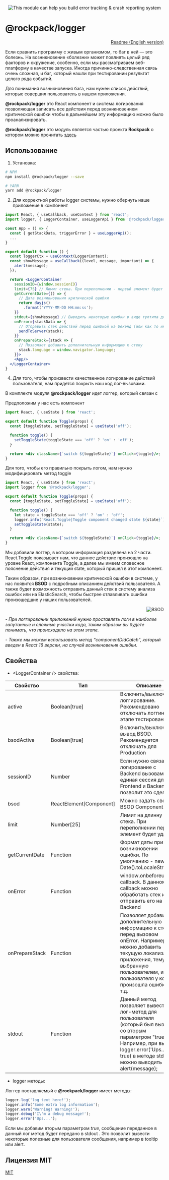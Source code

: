 <p align="center">
  <img src="http://www.natrube.net/logrock/LogRock.png" alt="This module can help you build error tracking & crash reporting system" />
</p>

# @rockpack/logger

<p align="right">
  <a href="https://github.com/AlexSergey/rockpack/blob/master/packages/logger/README.md">Readme (English version)</a>
</p>

Если сравнить программу с живым организмом, то баг в ней — это болезнь. На возникновение «болезни» может повлиять целый ряд факторов и окружение, особенно, если мы рассматриваем веб-платформу в качестве запуска. Иногда причинно-следственная связь очень сложная, и баг, который нашли при тестировании результат целого ряда событий.

Для понимания возникновения бага, нам нужен список действий, которые совершил пользователь в нашем приложении.

**@rockpack/logger** это React компонент и система логирования позволяющая записать все действия перед возникновением критической ошибки чтобы в дальнейшем эту информацию можно было проанализировать.

**@rockpack/logger** это модуль является частью проекта **Rockpack** о котором можно прочитать <a href="https://github.com/AlexSergey/rockpack/blob/master/README_RU.md" target="_blank">здесь</a>

## Использование

1. Установка:

```sh
# NPM
npm install @rockpack/logger --save

# YARN
yarn add @rockpack/logger
```

2. Для корректной работы logger системы, нужно обернуть наше приложение в *<LoggerContainer>* компонент

```jsx
import React, { useCallback, useContext } from 'react';
import logger, { LoggerContainer, useLoggerApi } from '@rockpack/logger';

const App = () => {
  const { getStackData, triggerError } = useLoggerApi();
  ...
}

export default function () {
  const loggerCtx = useContext(LoggerContext);
  const showMessage = useCallback((level, message, important) => {
    alert(message);
  });

  return <LoggerContainer
    sessionID={window.sessionID}
    limit={75} // Лимит стека. При переполнении - первый элемент будет удален
    getCurrentDate={() => {
      // Дата возникновкния критической ошибки
      return dayjs()
        .format('YYYY-MM-DD HH:mm:ss');
    }}
    stdout={showMessage} // Выводить некоторые ошибки в виде тултипа для пользователей
    onError={stackData => {
      // Отправить стек действий перед ошибкой на бекенд (или как то иначе обработать)
      sendToServer(stack);
    }}
    onPrepareStack={stack => {
      // Позволяет добавить дополнительную информацию к стеку
      stack.language = window.navigator.language;
    }}>
    <App/>
  </LoggerContainer>
}
```

4. Для того, чтобы произвести качественное логирование действий пользователя, нам придется покрыть наш код лог-вызовами.

В комплекте модуля **@rockpack/logger** идет логгер, который связан с *<LoggerContainer />*

Предположим у нас есть компонент

```jsx
import React, { useState } from 'react';

export default function Toggle(props) {
  const [toggleState, setToggleState] = useState('off');

  function toggle() {
    setToggleState(toggleState === 'off' ? 'on' : 'off');
  }

  return <div className={`switch ${toggleState}`} onClick={toggle}/>;
}
```

Для того, чтобы его правильно покрыть логом, нам нужно модифицировать метод toggle

```jsx
import React, { useState } from 'react';
import logger from '@rockpack/logger';

export default function Toggle(props) {
  const [toggleState, setToggleState] = useState('off');

  function toggle() {
    let state = toggleState === 'off' ? 'on' : 'off';
    logger.info(`React.Toggle|Toggle component changed state ${state}`);
    setToggleState(state);
  }

  return <div className={`switch ${toggleState}`} onClick={toggle}/>;
}
```

Мы добавили логгер, в котором информация разделена на 2 части. React.Toggle показывает нам, что данное действие произошло на уровне React, компонента Toggle, а далее мы имеем словесное пояснение действия и текущий state, который пришел в этот компонент.

Таким образом, при возникновении критической ошибки в системе, у нас появится **BSOD** с подробным описанием действий пользователя. А также будет возможность отправить данный стек в систему анализа ошибок или на ElasticSearch, чтобы быстрее отлавливать ошибки произошедшие у наших пользователей.

<p align="right">
  <img alt="BSOD" src="https://www.rock-book.io/readme_assets/rockpack_logger_bsod.jpg" />
</p>

*- При логгировании приложений нужно проставлять логи в наиболее запутанные и сложные участки кода, таким образом вы будете понимать, что происходило на этом этапе.*

*- Также мы можем использовать метод “componentDidCatch”, который введен в React 16 версии, на случай возникновения ошибки.*

## Свойства

- \<LoggerContainer /> свойства:

| Свойство | Тип | Описание |
| --- | --- | --- |
| active | Boolean[true] | Включить/выключить логгирование. Рекомендовано отключать логгинг на этапе тестирования. |
| bsodActive | Boolean[true] | Включить/выключить вывод BSOD. Рекомендуется отключать для Production  |
| sessionID | Number | Если нужно связать логирование с Backend вызовами - единая сессия для Frontend и Backend позволит это сделать |
| bsod | ReactElement[Component] | Можно задать свой BSOD Component |
| limit | Number[25] | Лимит на длинну стека. При переполнении первый элемент будет удален |
| getCurrentDate | Function | Формат даты при возникновении ошибки. По умолчанию - new Date().toLocaleString() |
| onError | Function | window.onbeforeunload callback. В данном callback можно обработать стек или отправить его на Backend |
| onPrepareStack | Function | Позволяет добавить дополнительную информацию к стеку перед вызовом onError. Например можно добавить текущую локализацию приложения, тему выбранную пользователем, имя пользователя у кого произошла ошибка и т.д. |
| stdout | Function | Данный метод позволяет вывести лог-метод для пользователя (который был вызван со вторым параметром "true"). Например, при вызове logger.error('Ups...', true) в методе stdout можно выводить alert(message);|

- logger методы:

Логгер поставляемый с **@rockpack/logger** имеет методы:

```js
logger.log('log text here!');
logger.info('Some extra log information');
logger.warn('Warning! Warning!');
logger.debug('I\'m a debug message!');
logger.error('Ups...');
```

Если мы добавим вторым параметром *true*, сообщение переданное в данный лог метод будет передано в stdout *<LoggerContainer>*. Это позволит вывести некоторые полезные для пользователя сообщения, например в tooltip или alert.

## Лицензия MIT

<a href="https://github.com/AlexSergey/rockpack/blob/master/README_RU.md#%D0%BB%D0%B8%D1%86%D0%B5%D0%BD%D0%B7%D0%B8%D1%8F-mit" target="_blank">MIT</a>
